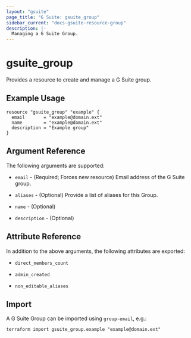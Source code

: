 ```yaml
---
layout: "gsuite"
page_title: "G Suite: gsuite_group"
sidebar_current: "docs-gsuite-resource-group"
description: |-
  Managing a G Suite Group.
---
```


# gsuite\_group

Provides a resource to create and manage a G Suite group.

## Example Usage

```hcl
resource "gsuite_group" "example" {
  email       = "example@domain.ext"
  name        = "example@domain.ext"
  description = "Example group"
}
```

## Argument Reference

The following arguments are supported:

* `email` - (Required; Forces new resource) Email address of the G Suite
  group.

* `aliases` - (Optional) Provide a list of aliases for this Group.

* `name` - (Optional)

* `description` - (Optional)

## Attribute Reference

In addition to the above arguments, the following attributes are exported:

* `direct_members_count`

* `admin_created`

* `non_editable_aliases`

## Import

A G Suite Group can be imported using `group-email`, e.g.:

```
terraform import gsuite_group.example "example@domain.ext"
```
